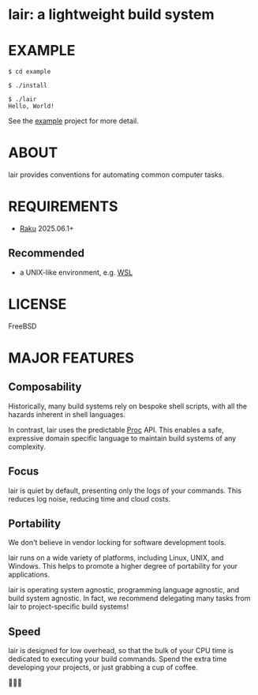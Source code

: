 # lair: a lightweight build system

# EXAMPLE

```console
$ cd example

$ ./install

$ ./lair
Hello, World!
```

See the [example](example) project for more detail.

# ABOUT

lair provides conventions for automating common computer tasks.

# REQUIREMENTS

* [Raku](https://raku.org/) 2025.06.1+

## Recommended

* a UNIX-like environment, e.g. [WSL](https://learn.microsoft.com/en-us/windows/wsl/)

# LICENSE

FreeBSD

# MAJOR FEATURES

## Composability

Historically, many build systems rely on bespoke shell scripts, with all the hazards inherent in shell languages.

In contrast, lair uses the predictable [Proc](https://docs.raku.org/type/Proc) API. This enables a safe, expressive domain specific language to maintain build systems of any complexity.

## Focus

lair is quiet by default, presenting only the logs of your commands. This reduces log noise, reducing time and cloud costs.

## Portability

We don't believe in vendor locking for software development tools.

lair runs on a wide variety of platforms, including Linux, UNIX, and Windows. This helps to promote a higher degree of portability for your applications.

lair is operating system agnostic, programming language agnostic, and build system agnostic. In fact, we recommend delegating many tasks from lair to project-specific build systems!

## Speed

lair is designed for low overhead, so that the bulk of your CPU time is dedicated to executing your build commands. Spend the extra time developing your projects, or just grabbing a cup of coffee.

🦋🦋🦋
